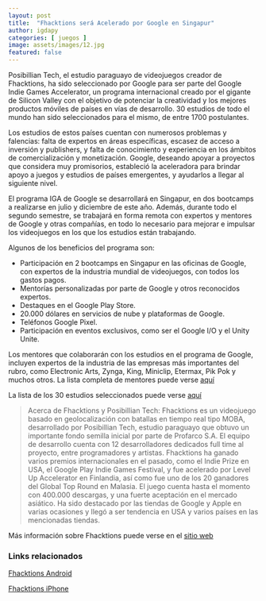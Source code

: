 ```yaml
---
layout: post
title:  "Fhacktions será Acelerado por Google en Singapur"
author: igdapy
categories: [ juegos ]
image: assets/images/12.jpg
featured: false
---
```

Posibillian Tech, el estudio paraguayo de videojuegos creador de Fhacktions, ha sido seleccionado por Google para ser parte del Google Indie Games Accelerator, un programa internacional creado por el gigante de Silicon Valley con el objetivo de potenciar la creatividad y los mejores productos móviles de países en vías de desarrollo. 30 estudios de todo el mundo han sido seleccionados para el mismo, de entre 1700 postulantes.

Los estudios de estos países cuentan con numerosos problemas y falencias: falta de expertos en áreas específicas, escasez de acceso a inversión y publishers, y falta de conocimiento y experiencia en los ámbitos de comercialización y monetización. Google, deseando apoyar a proyectos que considera muy promisorios, estableció la aceleradora para brindar apoyo a juegos y estudios de países emergentes, y ayudarlos a llegar al siguiente nivel.

El programa IGA de Google se desarrollará en Singapur, en dos bootcamps a realizarse en julio y diciembre de este año. Además, durante todo el segundo semestre, se trabajará en forma remota con expertos y mentores de Google y otras compañías, en todo lo necesario para mejorar e impulsar los videojuegos en los que los estudios están trabajando.

Algunos de los beneficios del programa son:
- Participación en 2 bootcamps en Singapur en las oficinas de Google, con expertos de la industria mundial de videojuegos, con todos los gastos pagos.
- Mentorías personalizadas por parte de Google y otros reconocidos expertos.
- Destaques en el Google Play Store.
- 20.000 dólares en servicios de nube y plataformas de Google.
- Teléfonos Google Pixel.
- Participación en eventos exclusivos, como ser el Google I/O y el Unity Unite.

Los mentores que colaborarán con los estudios en el programa de Google, incluyen expertos de la industria de las empresas más importantes del rubro, como Electronic Arts, Zynga, King, Miniclip, Etermax, Pik Pok y muchos otros. La lista completa de mentores puede verse [aquí][mentores] 

La lista de los 30 estudios seleccionados puede verse [aquí][seleccionados]

>Acerca de Fhacktions y Posibillian Tech: Fhacktions es un videojuego basado en geolocalización con batallas en tiempo real tipo MOBA, desarrollado por Posibillian Tech, estudio paraguayo que obtuvo un importante fondo semilla inicial por parte de Profarco S.A. El equipo de desarrollo cuenta con 12 desarrolladores dedicados full time al proyecto, entre programadores y artistas. Fhacktions ha ganado varios premios internacionales en el pasado, como el Indie Prize en USA, el Google Play Indie Games Festival, y fue acelerado por Level Up Accelerator en Finlandia, así como fue uno de los 20 ganadores del Global Top Round en Malasia. El juego cuenta hasta el momento con 400.000 descargas, y una fuerte aceptación en el mercado asiático. Ha sido destacado por las tiendas de Google y Apple en varias ocasiones y llegó a ser tendencia en USA y varios países en las mencionadas tiendas.

Más información sobre Fhacktions puede verse en el [sitio web][web] 


### Links relacionados
[Fhacktions Android][android]

[Fhacktions iPhone][iphone]

[android]:https://play.google.com/store/apps/details?id=com.fhacktions 
[iphone]:https://itunes.apple.com/us/app/fhacktions/id1203339402?l=es&ls=1&mt=8 
[web]:http://www.fhacktions.com
[seleccionados]:https://events.withgoogle.com/indie-games-accelerator/class-of-2019/#content
[mentores]:https://events.withgoogle.com/indie-games-accelerator/mentors/ 